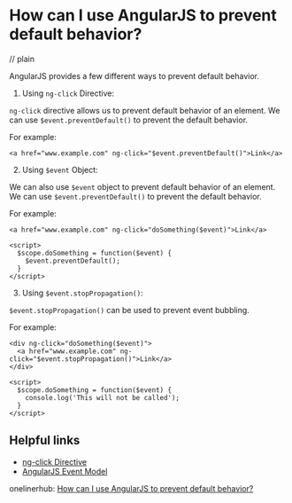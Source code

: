 # How can I use AngularJS to prevent default behavior?
// plain

AngularJS provides a few different ways to prevent default behavior.

1. Using `ng-click` Directive:

`ng-click` directive allows us to prevent default behavior of an element. We can use `$event.preventDefault()` to prevent the default behavior.

For example:
```
<a href="www.example.com" ng-click="$event.preventDefault()">Link</a>
```

2. Using `$event` Object:

We can also use `$event` object to prevent default behavior of an element. We can use `$event.preventDefault()` to prevent the default behavior.

For example:
```
<a href="www.example.com" ng-click="doSomething($event)">Link</a>

<script>
  $scope.doSomething = function($event) {
    $event.preventDefault();
  }
</script>
```

3. Using `$event.stopPropagation()`:

`$event.stopPropagation()` can be used to prevent event bubbling.

For example:
```
<div ng-click="doSomething($event)">
  <a href="www.example.com" ng-click="$event.stopPropagation()">Link</a>
</div>

<script>
  $scope.doSomething = function($event) {
    console.log('This will not be called');
  }
</script>
```

## Helpful links

- [ng-click Directive](https://docs.angularjs.org/api/ng/directive/ngClick)
- [AngularJS Event Model](https://docs.angularjs.org/guide/expression#-event-)

onelinerhub: [How can I use AngularJS to prevent default behavior?](https://onelinerhub.com/angularjs/how-can-i-use-angularjs-to-prevent-default-behavior)